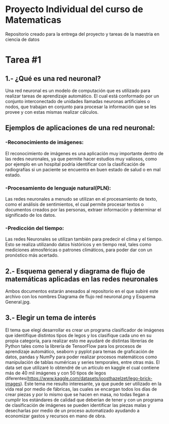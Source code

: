 # Proyecto Individual del curso de Matematicas
Repositorio creado para la entrega del proyecto y tareas de la maestria en ciencia de datos

# Tarea #1

## 1.- ¿Qué es una red neuronal?     
Una red neuronal es un modelo de computación que es utilizado para realizar tareas de aprendizaje automático. El cual está conformado por un conjunto interconectado de unidades llamadas neuronas artificiales o nodos, que trabajan en conjunto para procesar la información que se les provee y con estas mismas realizar cálculos.     

## Ejemplos de aplicaciones de una red neuronal:

  ### -Reconocimiento de imágenes: 
   El reconocimiento de imágenes es una aplicación muy importante dentro de las redes neuronales, ya que permite hacer estudios muy valiosos, como por ejemplo en un hospital podría identificar con la clasificación de radiografías si un paciente se encuentra en buen estado de salud o en mal estado.

  ### -Procesamiento de lenguaje natural(PLN): 
   Las redes neuronales a menudo se utilizan en el procesamiento de texto, como el análisis de sentimientos, el cual permite procesar textos o documentos creados por las personas, extraer información y determinar el significado de los datos.

 ###  -Predicción del tiempo: 
   Las redes Neuronales se utilizan también para predecir el clima y el tiempo. Esto se realiza utilizando datos históricos y en tiempo real, tales como mediciones atmosféricas o patrones climáticos, para poder dar con un pronóstico más acertado.    

## 2.- Esquema general y diagrama de flujo de matemáticas aplicadas en las redes neuronales

   Ambos documentos estarán anexados al repositorio en el que subiré este archivo con los nombres Diagrama de flujo red neuronal.png y Esquema General.jpg. 
   
## 3.- Elegir un tema de interés

   El tema que elegí desarrollar es crear un programa clasificador de imágenes que identifique distintos tipos de legos y los clasifique cada uno en su propia categoría, para realizar esto me ayudaré de distintas librerías de Python tales como la librería de TensorFlow para los procesos de aprendizaje automático, seaborn y pyplot para temas de graficación de datos, pandas y NumPy para poder realizar procesos matemáticos como manipulación de tablas numéricas y series temporales, entre otras más. El data set que utilizaré lo obtendré de un artículo en kaggle el cual contiene más de 40 mil imágenes y con 50 tipos de legos diferentes(https://www.kaggle.com/datasets/joosthazelzet/lego-brick-images). Este tema me resulto interesante, ya que puede ser utilizado en la vida real por medio de fábricas, las cuales se encargan todos los días de crear piezas y por lo mismo que se hacen en masa, no todas llegan a cumplir los estándares de calidad que deberían de tener y con un programa de clasificación de imágenes se pueden identificar las piezas malas y desecharlas por medio de un proceso automatizado ayudando a economizar gastos y recursos en mano de obra.
